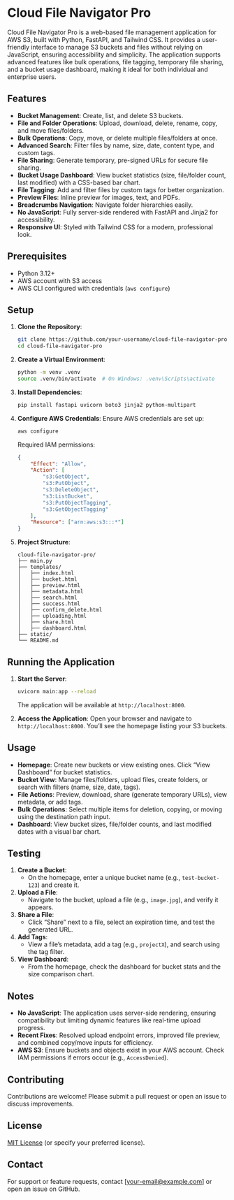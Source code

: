 # Cloud File Navigator Pro

Cloud File Navigator Pro is a web-based file management application for AWS S3, built with Python, FastAPI, and Tailwind CSS. It provides a user-friendly interface to manage S3 buckets and files without relying on JavaScript, ensuring accessibility and simplicity. The application supports advanced features like bulk operations, file tagging, temporary file sharing, and a bucket usage dashboard, making it ideal for both individual and enterprise users.

## Features

- **Bucket Management**: Create, list, and delete S3 buckets.
- **File and Folder Operations**: Upload, download, delete, rename, copy, and move files/folders.
- **Bulk Operations**: Copy, move, or delete multiple files/folders at once.
- **Advanced Search**: Filter files by name, size, date, content type, and custom tags.
- **File Sharing**: Generate temporary, pre-signed URLs for secure file sharing.
- **Bucket Usage Dashboard**: View bucket statistics (size, file/folder count, last modified) with a CSS-based bar chart.
- **File Tagging**: Add and filter files by custom tags for better organization.
- **Preview Files**: Inline preview for images, text, and PDFs.
- **Breadcrumbs Navigation**: Navigate folder hierarchies easily.
- **No JavaScript**: Fully server-side rendered with FastAPI and Jinja2 for accessibility.
- **Responsive UI**: Styled with Tailwind CSS for a modern, professional look.

## Prerequisites

- Python 3.12+
- AWS account with S3 access
- AWS CLI configured with credentials (`aws configure`)

## Setup

1. **Clone the Repository**:
   ```bash
   git clone https://github.com/your-username/cloud-file-navigator-pro.git
   cd cloud-file-navigator-pro
   ```

2. **Create a Virtual Environment**:
   ```bash
   python -m venv .venv
   source .venv/bin/activate  # On Windows: .venv\Scripts\activate
   ```

3. **Install Dependencies**:
   ```bash
   pip install fastapi uvicorn boto3 jinja2 python-multipart
   ```

4. **Configure AWS Credentials**:
   Ensure AWS credentials are set up:
   ```bash
   aws configure
   ```
   Required IAM permissions:
   ```json
   {
       "Effect": "Allow",
       "Action": [
           "s3:GetObject",
           "s3:PutObject",
           "s3:DeleteObject",
           "s3:ListBucket",
           "s3:PutObjectTagging",
           "s3:GetObjectTagging"
       ],
       "Resource": ["arn:aws:s3:::*"]
   }
   ```

5. **Project Structure**:
   ```
   cloud-file-navigator-pro/
   ├── main.py
   ├── templates/
   │   ├── index.html
   │   ├── bucket.html
   │   ├── preview.html
   │   ├── metadata.html
   │   ├── search.html
   │   ├── success.html
   │   ├── confirm_delete.html
   │   ├── uploading.html
   │   ├── share.html
   │   ├── dashboard.html
   ├── static/
   └── README.md
   ```

## Running the Application

1. **Start the Server**:
   ```bash
   uvicorn main:app --reload
   ```
   The application will be available at `http://localhost:8000`.

2. **Access the Application**:
   Open your browser and navigate to `http://localhost:8000`. You’ll see the homepage listing your S3 buckets.

## Usage

- **Homepage**: Create new buckets or view existing ones. Click “View Dashboard” for bucket statistics.
- **Bucket View**: Manage files/folders, upload files, create folders, or search with filters (name, size, date, tags).
- **File Actions**: Preview, download, share (generate temporary URLs), view metadata, or add tags.
- **Bulk Operations**: Select multiple items for deletion, copying, or moving using the destination path input.
- **Dashboard**: View bucket sizes, file/folder counts, and last modified dates with a visual bar chart.

## Testing

1. **Create a Bucket**:
   - On the homepage, enter a unique bucket name (e.g., `test-bucket-123`) and create it.
2. **Upload a File**:
   - Navigate to the bucket, upload a file (e.g., `image.jpg`), and verify it appears.
3. **Share a File**:
   - Click “Share” next to a file, select an expiration time, and test the generated URL.
4. **Add Tags**:
   - View a file’s metadata, add a tag (e.g., `projectX`), and search using the tag filter.
5. **View Dashboard**:
   - From the homepage, check the dashboard for bucket stats and the size comparison chart.

## Notes

- **No JavaScript**: The application uses server-side rendering, ensuring compatibility but limiting dynamic features like real-time upload progress.
- **Recent Fixes**: Resolved upload endpoint errors, improved file preview, and combined copy/move inputs for efficiency.
- **AWS S3**: Ensure buckets and objects exist in your AWS account. Check IAM permissions if errors occur (e.g., `AccessDenied`).

## Contributing

Contributions are welcome! Please submit a pull request or open an issue to discuss improvements.

## License

[MIT License](LICENSE) (or specify your preferred license).

## Contact

For support or feature requests, contact [your-email@example.com] or open an issue on GitHub.